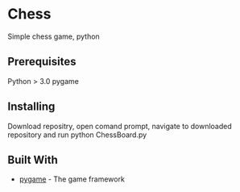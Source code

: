 # Chess
Simple chess game, python

## Prerequisites
Python > 3.0
pygame 


## Installing
Download repositry, open comand prompt, navigate to downloaded repository and run python ChessBoard.py

## Built With

* [pygame](https://www.pygame.org/) - The game framework
